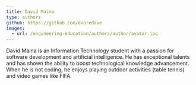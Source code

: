 ```yaml
---
title: David Maina
type: authors
github: https://github.com/dvoredave
images:
  - url: /engineering-education/authors/author/avatar.jpg
---
```

David Maina is an Information Technology student with a passion for software development and artificial intelligence. He has exceptional talents and has shown the ability to boost technological knowledge advancement. When he is not coding, he enjoys playing outdoor activities (table tennis) and video games like FIFA.
